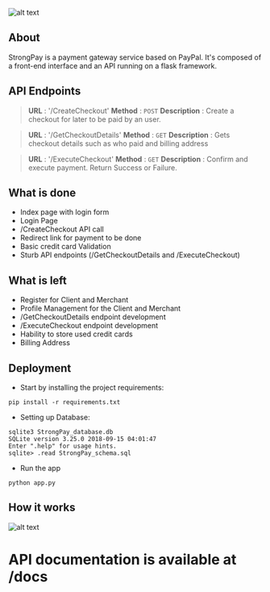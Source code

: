 ![alt text](http://code.ua.pt/projects/es1819-stroam/repository/revisions/master/raw/payment/static/images/logo.png)

## About
StrongPay is a payment gateway service based on PayPal. It's composed of a front-end interface and an API running on a flask framework.  


## API Endpoints

> **URL** : '/CreateCheckout'
**Method** : `POST`
**Description** : Create a checkout for later to be paid by an user.

> **URL** : '/GetCheckoutDetails'
**Method** : `GET`
**Description** : Gets checkout details such as who paid and billing address

> **URL** : '/ExecuteCheckout'
**Method** : `GET`
**Description** : Confirm and execute payment. Return Success or Failure.

## What is done

- Index page with login form
- Login Page
- /CreateCheckout API call
- Redirect link for payment to be done
- Basic credit card Validation
- Sturb API endpoints (/GetCheckoutDetails and /ExecuteCheckout)

## What is left

- Register for Client and Merchant
- Profile Management for the Client and Merchant
- /GetCheckoutDetails endpoint development
- /ExecuteCheckout endpoint development
- Hability to store used credit cards
- Billing Address

## Deployment

* Start by installing the project requirements:
```
pip install -r requirements.txt
```

* Setting up Database:
```
sqlite3 StrongPay_database.db
SQLite version 3.25.0 2018-09-15 04:01:47
Enter ".help" for usage hints.
sqlite> .read StrongPay_schema.sql
```

* Run the app
```
python app.py
```

## How it works

![alt text](http://code.ua.pt/projects/es1819-stroam/repository/revisions/878587cfe77a45370a047b9111ce3ae4530b696b/raw/payment/payment/static/images/strongpay_payment.png)

# **API documentation is available at /docs**
